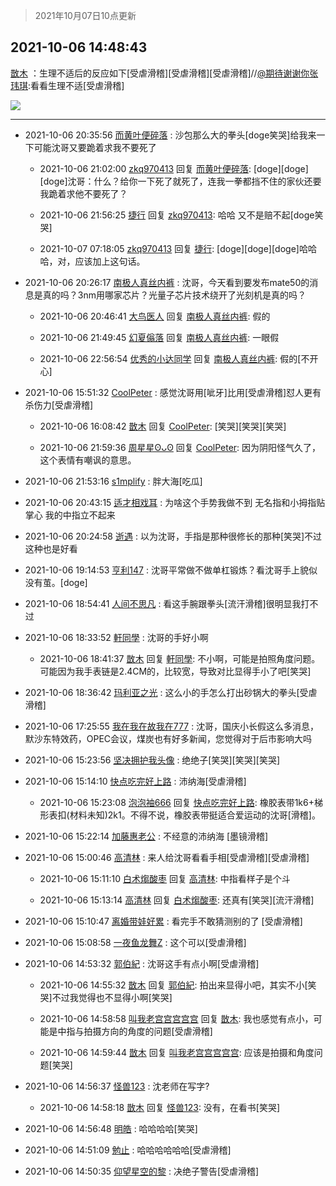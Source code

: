 > 2021年10月07日10点更新
<link rel="stylesheet" href="https://cdn.jsdelivr.net/gh/taotie6/sampleJSON@main/css/photo_show.css">
<meta name="referrer" content="no-referrer" />


 ## 2021-10-06 14:48:43 

 [㪚木](https://www.coolapk.com/feed/30501956?shareKey=YjYyNzQ1ODI5NWE4NjE1ZDQ5YmU~) ：生理不适后的反应如下[受虐滑稽][受虐滑稽][受虐滑稽]//<a class="feed-link-uname" href="/u/期待谢谢你张玮琪">@期待谢谢你张玮琪</a>:看看生理不适[受虐滑稽] 

<div class="album">
<img class="img-item" src="https://image.coolapk.com/feed/2021/1006/14/1081091_f1448a5a_2922_8576@1536x2048.jpeg" />
</div>

 ------- 

- 2021-10-06 20:35:56 [而黄叶便碎落](uid=2845514) : 沙包那么大的拳头[doge笑哭]给我来一下可能沈哥又要跪着求我不要死了 

    - 2021-10-06 21:02:00 [zkq970413](uid=1309703) 回复 [而黄叶便碎落](uid=2845514): [doge][doge][doge]沈哥：什么？给你一下死了就死了，连我一拳都挡不住的家伙还要我跪着求他不要死了？ 

    - 2021-10-06 21:56:25 [捷行](uid=1629443) 回复 [zkq970413](uid=1309703): 哈哈  又不是赔不起[doge笑哭] 

    - 2021-10-07 07:18:05 [zkq970413](uid=1309703) 回复 [捷行](uid=1629443): [doge][doge][doge]哈哈哈，对，应该加上这句话。 

- 2021-10-06 20:26:17 [南极人真丝内裤](uid=1871247) : 沈哥，今天看到要发布mate50的消息是真的吗？3nm用哪家芯片？光量子芯片技术绕开了光刻机是真的吗？ 

    - 2021-10-06 20:46:41 [大鸟医人](uid=1511304) 回复 [南极人真丝内裤](uid=1871247): 假的 

    - 2021-10-06 21:49:45 [幻夏傟落](uid=2370809) 回复 [南极人真丝内裤](uid=1871247): 一眼假 

    - 2021-10-06 22:56:54 [优秀的小达同学](uid=3114536) 回复 [南极人真丝内裤](uid=1871247): 假的[不开心] 

- 2021-10-06 15:51:32 [CoolPeter](uid=1437066) : 感觉沈哥用[呲牙]比用[受虐滑稽]怼人更有杀伤力[受虐滑稽] 

    - 2021-10-06 16:08:42 [㪚木](uid=1081091) 回复 [CoolPeter](uid=1437066): [笑哭][笑哭][笑哭] 

    - 2021-10-06 21:59:36 [周星星ʘᴗʘ](uid=1078199) 回复 [CoolPeter](uid=1437066): 因为阴阳怪气久了，这个表情有嘲讽的意思。 

- 2021-10-06 21:53:16 [s1mplify](uid=1732022) : 胖大海[吃瓜] 

- 2021-10-06 20:43:15 [适才相戏耳](uid=2363272) : 为啥这个手势我做不到 无名指和小拇指贴掌心 我的中指立不起来 

- 2021-10-06 20:24:58 [逝遇](uid=2589293) : 以为沈哥，手指是那种很修长的那种[笑哭]不过这种也是好看 

- 2021-10-06 19:14:53 [亨利147](uid=2147238) : 沈哥平常做不做单杠锻炼？看沈哥手上貌似没有茧。[doge] 

- 2021-10-06 18:54:41 [人间不思凡](uid=2080265) : 看这手腕跟拳头[流汗滑稽]很明显我打不过 

- 2021-10-06 18:33:52 [軒同學](uid=882039) : 沈哥的手好小啊 

    - 2021-10-06 18:41:37 [㪚木](uid=1081091) 回复 [軒同學](uid=882039): 不小啊，可能是拍照角度问题。可能因为我手表链是2.4CM的，比较宽，导致对比显得手小了吧[笑哭] 

- 2021-10-06 18:36:42 [玛利亚之光](uid=3142203) : 这么小的手怎么打出砂锅大的拳头[受虐滑稽] 

- 2021-10-06 17:25:55 [我在我在故我在777](uid=2728082) : 沈哥，国庆小长假这么多消息，默沙东特效药，OPEC会议，煤炭也有好多新闻，您觉得对于后市影响大吗 

- 2021-10-06 15:23:56 [坚决拥护我头像](uid=1738203) : 绝绝子[笑哭][笑哭][笑哭] 

- 2021-10-06 15:14:10 [快点吃完好上路](uid=2452073) : 沛纳海[受虐滑稽] 

    - 2021-10-06 15:23:08 [泡泡袖666](uid=2844894) 回复 [快点吃完好上路](uid=2452073): 橡胶表带1k6+梯形表扣(材料未知)2k1。不得不说，橡胶表带挺适合爱运动的沈哥[滑稽]。 

- 2021-10-06 15:22:14 [加藤惠老公](uid=1266680) : 不经意的沛纳海 [墨镜滑稽] 

- 2021-10-06 15:00:46 [高清林](uid=8114305) : 来人给沈哥看看手相[受虐滑稽][受虐滑稽] 

    - 2021-10-06 15:11:10 [白术煼酸枣](uid=8303609) 回复 [高清林](uid=8114305): 中指看样子是个斗 

    - 2021-10-06 15:13:14 [高清林](uid=8114305) 回复 [白术煼酸枣](uid=8303609): 还真有[笑哭][流汗滑稽] 

- 2021-10-06 15:10:47 [离婚带娃好累](uid=8385282) : 看完手不敢猜测别的了 [受虐滑稽] 

- 2021-10-06 15:08:58 [一夜鱼龙舞Z](uid=2440130) : 这个可以[受虐滑稽] 

- 2021-10-06 14:53:32 [郭伯紀](uid=2859803) : 沈哥这手有点小啊[受虐滑稽] 

    - 2021-10-06 14:55:32 [㪚木](uid=1081091) 回复 [郭伯紀](uid=2859803): 拍出来显得小吧，其实不小[笑哭]不过我觉得也不显得小啊[笑哭] 

    - 2021-10-06 14:58:58 [叫我老宫宫宫宫宫](uid=3450877) 回复 [㪚木](uid=1081091): 我也感觉有点小，可能是中指与拍摄方向的角度的问题[受虐滑稽] 

    - 2021-10-06 14:59:44 [㪚木](uid=1081091) 回复 [叫我老宫宫宫宫宫](uid=3450877): 应该是拍摄和角度问题[笑哭] 

- 2021-10-06 14:56:37 [怪兽123](uid=2331773) : 沈老师在写字? 

    - 2021-10-06 14:58:18 [㪚木](uid=1081091) 回复 [怪兽123](uid=2331773): 没有，在看书[笑哭] 

- 2021-10-06 14:56:48 [明皓](uid=1682514) : 哈哈哈哈[笑哭] 

- 2021-10-06 14:51:09 [勉止](uid=2347268) : 哈哈哈哈哈哈[受虐滑稽] 

- 2021-10-06 14:50:35 [仰望星空的黎](uid=1961388) : 决绝子警告[受虐滑稽] 

